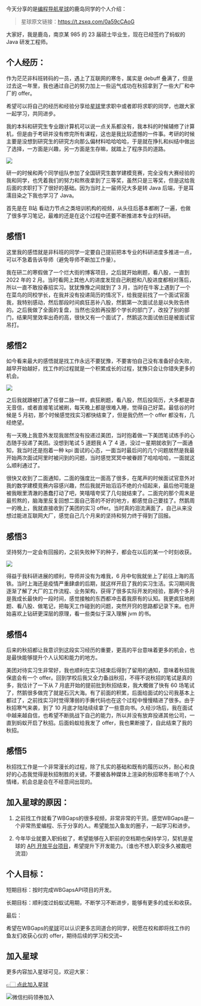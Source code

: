 今天分享的是[编程导航星球](https://mp.weixin.qq.com/s?__biz=MzI1NDczNTAwMA==&mid=2247524980&idx=2&sn=9ddcdb6c52aa096ed4c5ad0ced946a7d&chksm=e9c28583deb50c95f3c2665713a8bbc372c68332b3bfb846cf4b23af3f1cc07164832a291335&token=1681036854&lang=zh_CN&scene=21#wechat_redirect)的鹿岛同学的个人介绍：

> 星球原文链接：https://t.zsxq.com/0a59cCAoG

大家好，我是鹿岛，南京某 985 的 23 届硕士毕业生，现在已经签约了蚂蚁的 Java 研发工程师。


## 个人经历：

作为茫茫非科班转码的一员，遇上了互联网的寒冬，属实是 debuff 叠满了，但是过去这一年里，我也通过自己的努力加上一些运气成功在秋招拿到了一些大厂和中厂的 offer。

希望可以将自己的经历和经验分享给[星球](https://mp.weixin.qq.com/s?__biz=MzI1NDczNTAwMA==&mid=2247524980&idx=2&sn=9ddcdb6c52aa096ed4c5ad0ced946a7d&chksm=e9c28583deb50c95f3c2665713a8bbc372c68332b3bfb846cf4b23af3f1cc07164832a291335&token=1681036854&lang=zh_CN&scene=21#wechat_redirect)里求职中或者即将求职的同学，也跟大家一起学习，共同进步。

我的本科和研究生专业跟计算机可以说一点关系都没有，我本科的时候辅修了计算机，但是由于考研并没有修完所有课程，这也是我比较遗憾的一件事。考研的时候主要是没想到研究生的研究方向那么偏材料哈哈哈哈，于是就在挣扎和纠结中做出了选择，一方面是兴趣，另一方面是生存嘛，就踏上了程序员的道路。


![](https://files.mdnice.com/user/31817/d9f6338b-009c-4335-959a-b54805653c4d.png)


研一的时候和两个同学组队参加了全国研究生数学建模竞赛，完全没有大赛经验的我和同学，也凭着我们的努力和熬夜拿到了三等奖，虽然只是三等奖，但是这给我后面的求职打下了很好的基础。因为当时上一届师兄大多是转 Java 后端，于是耳濡目染之下我也学习了 Java。

首先是在 B站 看动力节点之类培训机构的视频，从头往后基本都刷了一遍，也做了很多学习笔记，最难的还是在这个过程中还要不断推进本专业的科研。

## 感悟1
这里我的感悟就是非科班的同学一定要自己提前把本专业的科研进度多推进一点，可以不急着告诉导师（避免导师不断加工作量）。

我在研二的寒假做了一个烂大街的博客项目，之后就开始刷题，看八股，一直到 2022 年的 2 月。当时看网上其他人的进度发现自己刷题和八股进度都相对落后，所以一直不敢投春招实习。犹犹豫豫之间就到了 3 月，当时在牛客上遇到了一个在菜鸟的同校学长，在我并没有投递简历的情况下，给我提前找了一个面试官面我，我特别感动，然后那段时间疯狂恶补八股，然鹅第一次面试总是以失败告终的。之后我做了全面的复盘，当然也没脸再投那个学长的部门了，改投了别的部门，结果阿里效率出奇的高，很快又有一个面试了，然鹅这次面试依旧是被面试官吊打。

## 感悟2
如今看来最大的感悟就是找工作永远不要犹豫，不要害怕自己没有准备好会失败，越早开始越好，找工作的过程就是一个积累成长的过程，犹豫只会让你错失更多的机会。


![](https://files.mdnice.com/user/31817/3ffcf6d4-1a4b-4eb1-ab48-c6561e597f8e.png)

之后我就跟被打通了任督二脉一样，疯狂刷题，看八股，然后投简历，大多都是杳无音信，或者直接笔试被刷，每天晚上都是很难入睡，觉得自己好菜。最低谷的时候是 5 月初，那个时候感觉找实习都快结束了，但是我仍然一个 offer 都没有，几经绝望。

有一天晚上我意外发现我居然没有投递过美团，当时抱着做一下美团笔试练手的心态随手投递了美团。没想到笔试 5 道题我 A  了 4 道，没过一星期就收到了一面通知，我当时还是抱着一种 kpi 面试的心态，一面当时最后问的几个问题居然是我最开始两次面试阿里时被问到的问题，当时感觉冥冥中被眷顾了哈哈哈哈，一面就这么顺利通过了。

很快又收到了二面通知，二面的强度比一面高了很多，在尾声的时候面试官意外对我的数学建模竞赛内容感兴趣，然后我就开始滔滔不绝的介绍起来，最后他可能是被我眼里清澈的愚蠢打动了吧，笑嘻嘻夸奖了几句就结束了。二面完的那个周末是最煎熬的，脑海里反复回想二面自己答的不好的地方，都感觉自己要挂了。然鹅周一的晚上，我就直接收到了美团的实习 offer。当时真的泪流满面了，自己从来没想过能进互联网大厂，感觉自己几个月来的坚持和努力终于得到了回报。

## 感悟3

坚持努力一定会有回报的，之前失败种下的种子，都会在以后的某一个时刻收获。

![](https://files.mdnice.com/user/31817/26f74183-6308-477b-a9d2-fd264858fd33.png)


得益于我科研进展的顺利，导师并没有为难我，6 月中旬我就坐上了前往上海的高铁。当时上海还是疫情严重肆虐的后期，就这样开启了我的实习生活。实习期间我逐渐了解了大厂的工作流程、业务架构，获得了很多实际开发的经验，那两个多月是我成长最快的一段时间，感觉接触的东西都冲击着我原有的认知。我更疯狂地刷题、看八股、做笔记，把每天工作碰到的问题，突然开窍的思路都记录下来。也开始喜欢上钻研更深层的原理，看一些类似于深入理解 jvm 的书。

## 感悟4

后来的秋招都让我意识到这段实习经历的重要，更高的平台意味着更多的机会，也是最快能够提升个人认知和能力的地方。

美团对待实习生非常好，我也顺利在实习结束后得到了留用的通知，意味着秋招我保底会有一个 offer。回到学校后我又全力备战秋招，不得不说秋招的笔试是真的多，我估计了一下从 7 月底开始的提前批到秋招结束，我大概做了快有 60 场笔试了，然鹅很多做完了就是石沉大海。有了前面的积累，后面给面试的公司我基本上都过了，之前找实习时觉得薄弱的手撕代码也在这个过程中慢慢精进了很多。由于秋招寒气来袭，到了 10 月底才陆陆续续拿了一些意向书。久经沙场后，我在面试中越来越自信，也希望不断挑战下自己的能力，所以并没有放弃投递其他公司，一直到蚂蚁开启了秋招。后面蚂蚁给我发了 offer，我也果断接了，自此结束了我的秋招。

## 感悟5
秋招找工作是一个非常漫长的过程，除了扎实的基础和既有的履历以外，耐心和良好的心态我觉得是秋招制胜的关键。不要被各种媒体上渲染的秋招寒冬影响了个人情绪，机会总是会在不经意间出现的。


## 加入星球的原因：
1. 之前找工作就看了WBGaps的很多视频，非常非常的干货。感觉WBGaps是一个非常热爱编程、乐于分享的人。希望能加入鱼友的圈子，一起学习和进步。

2. 今年毕业就要入职蚂蚁了，希望能够在入职前的空档期也保持学习，契机是星球的 [API 开放平台项目](https://mp.weixin.qq.com/s?__biz=MzI1NDczNTAwMA==&mid=2247534541&idx=1&sn=3dfd13bd337715418294b7301af8fc50&chksm=e9c2a03adeb5292c479cd8a5b93656fb4cf64c89d21866888ab08ff107d80d13ee36862143d5&token=6498837&lang=zh_CN#rd)，希望提升下开发能力。（谁也不想入职没多久被裁吧流泪）


## 个人目标：

短期目标：按时完成WBGapsAPI项目的开发。

长期目标：顺利度过蚂蚁试用期，不断学习不断进步，能够有更多的成长和收获。


最后：

希望在WBGaps的[星球](https://mp.weixin.qq.com/s?__biz=MzI1NDczNTAwMA==&mid=2247524980&idx=2&sn=9ddcdb6c52aa096ed4c5ad0ced946a7d&chksm=e9c28583deb50c95f3c2665713a8bbc372c68332b3bfb846cf4b23af3f1cc07164832a291335&token=1681036854&lang=zh_CN&scene=21#wechat_redirect)可以认识更多志同道合的同学，祝愿在校和即将找工作的鱼友们收获心仪的 offer，期待后续的学习和交流~

## 加入星球

更多内容加入星球可见，欢迎大家：

[👉🏻 点此加入星球](https://yuyuanweb.feishu.cn/wiki/SDtMwjR1DituVpkz5MLc3fZLnzb)

![微信扫码领券加入](https://www.codefather.cn/img/%E7%9F%A5%E8%AF%86%E6%98%9F%E7%90%83%E6%89%AB%E7%A0%81.jpeg)
